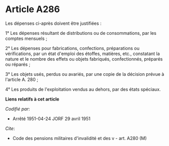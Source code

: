 # Article A286

Les dépenses ci-après doivent être justifiées :

1° Les dépenses résultant de distributions ou de consommations, par les comptes mensuels ;

2° Les dépenses pour fabrications, confections, préparations ou vérifications, par un état d'emploi des étoffes, matières,
etc., constatant la nature et le nombre des effets ou objets fabriqués, confectionnés, préparés ou réparés ;

3° Les objets usés, perdus ou avariés, par une copie de la décision prévue à l'article A. 280 ;

4° Les produits de l'exploitation vendus au dehors, par des états spéciaux.

**Liens relatifs à cet article**

_Codifié par_:

  - Arrêté 1951-04-24 JORF 29 avril 1951

_Cite_:

  - Code des pensions militaires d'invalidité et des v - art. A280 (M)
